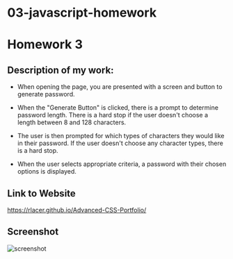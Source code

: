 # 03-javascript-homework

# Homework 3

## Description of my work:

* When opening the page, you are presented with a screen and button to generate password.

* When the "Generate Button" is clicked, there is a prompt to determine password length. There is a hard stop if the user doesn't choose a length between 8 and 128 characters.

* The user is then prompted for which types of characters they would like in their password. If the user doesn't choose any character types, there is a hard stop.

* When the user selects appropriate criteria, a password with their chosen options is displayed.



## Link to Website
https://rlacer.github.io/Advanced-CSS-Portfolio/

## Screenshot
![screenshot](assets/images/hw2.png)